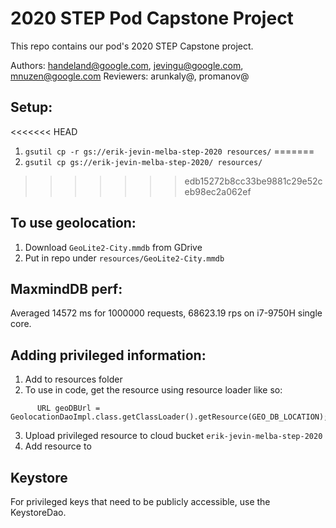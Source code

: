 # 2020 STEP Pod Capstone Project

This repo contains our pod's 2020 STEP Capstone project.

Authors: handeland@google.com, jevingu@google.com, mnuzen@google.com 
Reviewers: arunkaly@, promanov@

## Setup: 
<<<<<<< HEAD
1. `gsutil cp -r gs://erik-jevin-melba-step-2020 resources/`
=======
1. `gsutil cp gs://erik-jevin-melba-step-2020/ resources/`
>>>>>>> edb15272b8cc33be9881c29e52ceb98ec2a062ef

## To use geolocation: 

1. Download `GeoLite2-City.mmdb` from GDrive
2. Put in repo under `resources/GeoLite2-City.mmdb`

## MaxmindDB perf: 
Averaged 14572 ms for 1000000 requests, 68623.19 rps on i7-9750H single core.

## Adding privileged information: 
1. Add to resources folder
2. To use in code, get the resource using resource loader like so:

```$java
      URL geoDBUrl = GeolocationDaoImpl.class.getClassLoader().getResource(GEO_DB_LOCATION);
```
3. Upload privileged resource to cloud bucket `erik-jevin-melba-step-2020`
4. Add resource to 

## Keystore
For privileged keys that need to be publicly accessible, use the KeystoreDao. 
